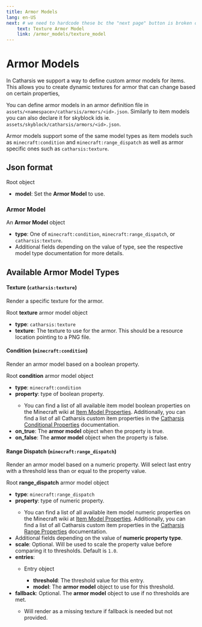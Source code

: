 ```yaml
---
title: Armor Models
lang: en-US
next: # we need to hardcode these bc the "next page" button is broken on index pages
    text: Texture Armor Model
    link: /armor_models/texture_model
---
```


# Armor Models

In Catharsis we support a way to define custom armor models for items.
This allows you to create dynamic textures for armor that can change based on certain properties,

You can define armor models in an armor definition file in `assets/<namespace>/catharsis/armors/<id>.json`.
Similarly to item models you can also declare it for skyblock ids ie. `assets/skyblock/catharsis/armors/<id>.json`.

Armor models support some of the same model types as item models such as `minecraft:condition` and `minecraft:range_dispatch`
as well as armor specific ones such as `catharsis:texture`.

## Json format

<TreeView>
<span><TypeIcon type="object"/> Root object</span>

- <TypeIcon type="object"/> **model**: Set the **Armor Model** to use.

</TreeView>

### Armor Model

<TreeView>
<span><TypeIcon type="object"/> An <b>Armor Model</b> object</span>

- <TypeIcon type="string"/> **type**: One of `minecraft:condition`, `minecraft:range_dispatch`, or `catharsis:texture`.
- Additional fields depending on the value of type, see the respective model type documentation for more details.

</TreeView>

## Available Armor Model Types

#### **Texture** (`catharsis:texture`)

Render a specific texture for the armor.

<TreeView>
<span><TypeIcon type="object"/> Root <b>texture</b> armor model object</span>

- <TypeIcon type="string"/> **type**: `catharsis:texture`
- <TypeIcon type="string"/> **texture**: The texture to use for the armor. This should be a resource location pointing to a PNG file.

</TreeView>

#### **Condition** (`minecraft:condition`)

Render an armor model based on a boolean property.

<TreeView>
<span><TypeIcon type="object"/> Root <b>condition</b> armor model object</span>

- <TypeIcon type="string"/> **type**: `minecraft:condition`
- <TypeIcon type="string"/> **property**: type of boolean property.
  - You can find a list of all available item model boolean properties on the Minecraft wiki at [Item Model Properties](https://minecraft.wiki/w/Items_model_definition#Boolean_property_types). 
  Additionally, you can find a list of all Catharsis custom item properties in the [Catharsis Conditional Properties](../item_models/conditional_properties) documentation.
- <TypeIcon type="object"/> **on_true**: The **armor model** object when the property is true.
- <TypeIcon type="object"/> **on_false**: The **armor model** object when the property is false.

</TreeView>

#### **Range Dispatch** (`minecraft:range_dispatch`)

Render an armor model based on a numeric property. 
Will select last entry with a threshold less than or equal to the property value.

<TreeView>
<span><TypeIcon type="object"/> Root <b>range_dispatch</b> armor model object</span>

- <TypeIcon type="string"/> **type**: `minecraft:range_dispatch`
- <TypeIcon type="string"/> **property**: type of numeric property.
  - You can find a list of all available item model numeric properties on the Minecraft wiki at [Item Model Properties](https://minecraft.wiki/w/Items_model_definition#Numeric_property_types). 
  Additionally, you can find a list of all Catharsis custom item properties in the [Catharsis Range Properties](../item_models/range_properties) documentation.
- Additional fields depending on the value of **numeric property type**.
- <TypeIcon type="float"/> **scale**: Optional. Will be used to scale the property value before comparing it to thresholds. Default is `1.0`.
- <TypeIcon type="array"/> **entries**:
  - <TypeIcon type="object"/> Entry object
    - <TypeIcon type="float"/> **threshold**: The threshold value for this entry.
    - <TypeIcon type="object"/> **model**: The **armor model** object to use for this threshold.
- <TypeIcon type="object"/> **fallback**: Optional. The **armor model** object to use if no thresholds are met.
  - Will render as a missing texture if fallback is needed but not provided.

</TreeView>
